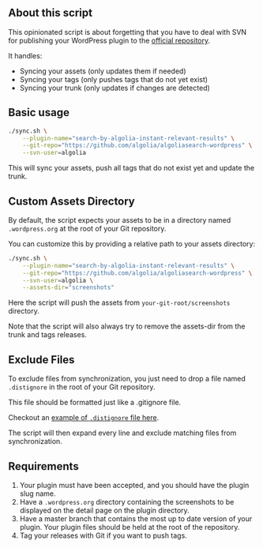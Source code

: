 ## About this script

This opinionated script is about forgetting that you have to deal with SVN for publishing
your WordPress plugin to the [official repository](https://wordpress.org/).

It handles:

- Syncing your assets (only updates them if needed)
- Syncing your tags (only pushes tags that do not yet exist)
- Syncing your trunk (only updates if changes are detected)

## Basic usage

```bash
./sync.sh \
	--plugin-name="search-by-algolia-instant-relevant-results" \
	--git-repo="https://github.com/algolia/algoliasearch-wordpress" \
	--svn-user=algolia
```

This will sync your assets, push all tags that do not exist yet and update the trunk.

## Custom Assets Directory

By default, the script expects your assets to be in a directory named
`.wordpress.org` at the root of your Git repository.

You can customize this by providing a relative path to your assets directory:

```bash
./sync.sh \
	--plugin-name="search-by-algolia-instant-relevant-results" \
	--git-repo="https://github.com/algolia/algoliasearch-wordpress" \
	--svn-user=algolia \
	--assets-dir="screenshots"
```

Here the script will push the assets from `your-git-root/screenshots` directory.

Note that the script will also always try to remove the assets-dir from the trunk
and tags releases.

## Exclude Files

To exclude files from synchronization, you just need to drop a file named
`.distignore` in the root of your Git repository.

This file should be formatted just like a .gitignore file.

Checkout an [example of `.distignore` file here](https://github.com/wp-cli/sample-plugin/blob/master/.distignore).

The script will then expand every line and exclude matching files from synchronization.

## Requirements

1. Your plugin must have been accepted, and you should have the plugin slug name.
1. Have a `.wordpress.org` directory containing the screenshots to be displayed
on the detail page on the plugin directory.
1. Have a master branch that contains the most up to date version of your plugin.
Your plugin files should be held at the root of the repository.
1. Tag your releases with Git if you want to push tags.

